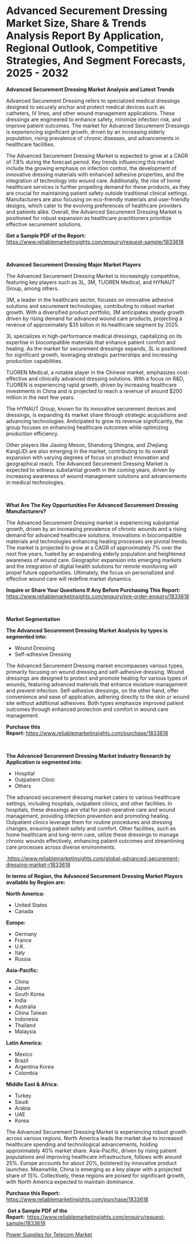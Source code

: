 <p><h1>Advanced Securement Dressing Market Size, Share & Trends Analysis Report By Application, Regional Outlook, Competitive Strategies, And Segment Forecasts, 2025 - 2032</h1></p><p><strong>Advanced Securement Dressing Market Analysis and Latest Trends</strong></p>
<p><p>Advanced Securement Dressing refers to specialized medical dressings designed to securely anchor and protect medical devices such as catheters, IV lines, and other wound management applications. These dressings are engineered to enhance safety, minimize infection risk, and improve patient outcomes. The market for Advanced Securement Dressings is experiencing significant growth, driven by an increasing elderly population, rising prevalence of chronic diseases, and advancements in healthcare facilities.</p><p>The Advanced Securement Dressing Market is expected to grow at a CAGR of 7.8% during the forecast period. Key trends influencing this market include the growing emphasis on infection control, the development of innovative dressing materials with enhanced adhesive properties, and the integration of technology into wound care. Additionally, the rise of home healthcare services is further propelling demand for these products, as they are crucial for maintaining patient safety outside traditional clinical settings. Manufacturers are also focusing on eco-friendly materials and user-friendly designs, which cater to the evolving preferences of healthcare providers and patients alike. Overall, the Advanced Securement Dressing Market is positioned for robust expansion as healthcare practitioners prioritize effective securement solutions.</p></p>
<p><strong>Get a Sample PDF of the Report:&nbsp;</strong> <a href="https://www.reliablemarketinsights.com/enquiry/request-sample/1833618?utm_campaign=3191&utm_medium=2&utm_source=Github&utm_content=ia&utm_term=26032025&utm_id=advanced-securement-dressing">https://www.reliablemarketinsights.com/enquiry/request-sample/1833618</a></p>
<p>&nbsp;</p>
<p><strong>Advanced Securement Dressing Major Market Players</strong></p>
<p><p>The Advanced Securement Dressing Market is increasingly competitive, featuring key players such as 3L, 3M, TUOREN Medical, and HYNAUT Group, among others. </p><p>3M, a leader in the healthcare sector, focuses on innovative adhesive solutions and securement technologies, contributing to robust market growth. With a diversified product portfolio, 3M anticipates steady growth driven by rising demand for advanced wound care products, projecting a revenue of approximately $35 billion in its healthcare segment by 2025.</p><p>3L specializes in high-performance medical dressings, capitalizing on its expertise in biocompatible materials that enhance patient comfort and healing. As the market for securement dressings expands, 3L is positioned for significant growth, leveraging strategic partnerships and increasing production capabilities.</p><p>TUOREN Medical, a notable player in the Chinese market, emphasizes cost-effective and clinically advanced dressing solutions. With a focus on R&D, TUOREN is experiencing rapid growth, driven by increasing healthcare investments in China and is projected to reach a revenue of around $200 million in the next few years.</p><p>The HYNAUT Group, known for its innovative securement devices and dressings, is expanding its market share through strategic acquisitions and advancing technologies. Anticipated to grow its revenue significantly, the group focuses on enhancing healthcare outcomes while optimizing production efficiency.</p><p>Other players like Jiaxing Meson, Shandong Shingna, and Zhejiang KangLiDi are also emerging in the market, contributing to its overall expansion with varying degrees of focus on product innovation and geographical reach. The Advanced Securement Dressing Market is expected to witness substantial growth in the coming years, driven by increasing awareness of wound management solutions and advancements in medical technologies.</p></p>
<p>&nbsp;</p>
<p><strong>What Are The Key Opportunities For Advanced Securement Dressing Manufacturers?</strong></p>
<p><p>The Advanced Securement Dressing market is experiencing substantial growth, driven by an increasing prevalence of chronic wounds and a rising demand for advanced healthcare solutions. Innovations in biocompatible materials and technologies enhancing healing processes are pivotal trends. The market is projected to grow at a CAGR of approximately 7% over the next five years, fueled by an expanding elderly population and heightened awareness of wound care. Geographic expansion into emerging markets and the integration of digital health solutions for remote monitoring will propel future opportunities. Ultimately, the focus on personalized and effective wound care will redefine market dynamics.</p></p>
<p><strong>Inquire or Share Your Questions If Any Before Purchasing This Report:</strong> <a href="https://www.reliablemarketinsights.com/enquiry/pre-order-enquiry/1833618?utm_campaign=3191&utm_medium=2&utm_source=Github&utm_content=ia&utm_term=26032025&utm_id=advanced-securement-dressing">https://www.reliablemarketinsights.com/enquiry/pre-order-enquiry/1833618</a></p>
<p>&nbsp;</p>
<p><strong>Market Segmentation</strong></p>
<p><strong>The Advanced Securement Dressing Market Analysis by types is segmented into:</strong></p>
<p><ul><li>Wound Dressing</li><li>Self-adhesive Dressing</li></ul></p>
<p><p>The Advanced Securement Dressing market encompasses various types, primarily focusing on wound dressing and self-adhesive dressing. Wound dressings are designed to protect and promote healing for various types of wounds, featuring advanced materials that enhance moisture management and prevent infection. Self-adhesive dressings, on the other hand, offer convenience and ease of application, adhering directly to the skin or wound site without additional adhesives. Both types emphasize improved patient outcomes through enhanced protection and comfort in wound care management.</p></p>
<p><strong>Purchase this Report:&nbsp;</strong><a href="https://www.reliablemarketinsights.com/purchase/1833618?utm_campaign=3191&utm_medium=2&utm_source=Github&utm_content=ia&utm_term=26032025&utm_id=advanced-securement-dressing">https://www.reliablemarketinsights.com/purchase/1833618</a></p>
<p>&nbsp;</p>
<p><strong>The Advanced Securement Dressing Market Industry Research by Application is segmented into:</strong></p>
<p><ul><li>Hospital</li><li>Outpatient Clinic</li><li>Others</li></ul></p>
<p><p>The advanced securement dressing market caters to various healthcare settings, including hospitals, outpatient clinics, and other facilities. In hospitals, these dressings are vital for post-operative care and wound management, providing infection prevention and promoting healing. Outpatient clinics leverage them for routine procedures and dressing changes, ensuring patient safety and comfort. Other facilities, such as home healthcare and long-term care, utilize these dressings to manage chronic wounds effectively, enhancing patient outcomes and streamlining care processes across diverse environments.</p></p>
<p><a href="https://www.reliablemarketinsights.com/global-advanced-securement-dressing-market-r1833618?utm_campaign=3191&utm_medium=2&utm_source=Github&utm_content=ia&utm_term=26032025&utm_id=advanced-securement-dressing">&nbsp;https://www.reliablemarketinsights.com/global-advanced-securement-dressing-market-r1833618</a></p>
<p><strong>In terms of Region, the Advanced Securement Dressing Market Players available by Region are:</strong></p>
<p>
    <p> <strong> North America: </strong>
        <ul>
            <li>United States</li>
            <li>Canada</li>
        </ul>
        </p> 
    <p> <strong> Europe: </strong>
        <ul>
            <li>Germany</li>
            <li>France</li>
            <li>U.K.</li>
            <li>Italy</li>
            <li>Russia</li>
        </ul>
        </p> 
    <p> <strong> Asia-Pacific: </strong>
        <ul>
            <li>China</li>
            <li>Japan</li>
            <li>South Korea</li>
            <li>India</li>
            <li>Australia</li>
            <li>China Taiwan</li>
            <li>Indonesia</li>
            <li>Thailand</li>
            <li>Malaysia</li>
        </ul>
        </p> 
    <p> <strong> Latin America: </strong>
        <ul>
            <li>Mexico</li>
            <li>Brazil</li>
            <li>Argentina Korea</li>
            <li>Colombia</li>
        </ul>
        </p> 
    <p> <strong> Middle East & Africa: </strong>
        <ul>
            <li>Turkey</li>
            <li>Saudi</li>
            <li>Arabia</li>
            <li>UAE</li>
            <li>Korea</li>
        </ul>
    </p>
    </p>
<p><p>The Advanced Securement Dressing Market is experiencing robust growth across various regions. North America leads the market due to increased healthcare spending and technological advancements, holding approximately 40% market share. Asia-Pacific, driven by rising patient populations and improving healthcare infrastructure, follows with around 25%. Europe accounts for about 20%, bolstered by innovative product launches. Meanwhile, China is emerging as a key player with a projected share of 15%. Collectively, these regions are poised for significant growth, with North America expected to maintain dominance.</p></p>
<p><strong>Purchase this Report: </strong><a href="https://www.reliablemarketinsights.com/purchase/1833618?utm_campaign=3191&utm_medium=2&utm_source=Github&utm_content=ia&utm_term=26032025&utm_id=advanced-securement-dressing">https://www.reliablemarketinsights.com/purchase/1833618</a></p>
<p>&nbsp;<strong>Get a Sample PDF of the Report:&nbsp;&nbsp;</strong><a href="https://www.reliablemarketinsights.com/enquiry/request-sample/1833618?utm_campaign=3191&utm_medium=2&utm_source=Github&utm_content=ia&utm_term=26032025&utm_id=advanced-securement-dressing">https://www.reliablemarketinsights.com/enquiry/request-sample/1833618</a></p>
<p><strong></strong></p>
<p><p><a href="https://github.com/saeiddaemo/Market-Research-Report-List-1/blob/main/power-supplies-for-telecom-market.md?utm_campaign=3191&utm_medium=2&utm_source=Github&utm_content=ia&utm_term=26032025&utm_id=advanced-securement-dressing">Power Supplies for Telecom Market</a></p></p>